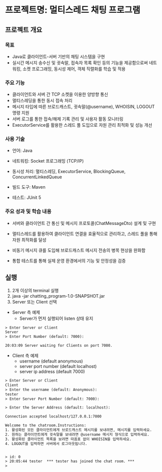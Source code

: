 # 프로젝트명: 멀티스레드 채팅 프로그램

## 프로젝트 개요  
### 목표
  - Java로 클라이언트-서버 기반의 채팅 시스템을 구현
  - 실시간 메시지 송수신 및 귓속말, 접속자 목록 확인 등의 기능을 제공함으로써 네트워킹, 소켓 프로그래밍, 동시성 제어, 객체 직렬화를 학습 및 적용
  

### 주요 기능
  - 클라이언트와 서버 간 TCP 소켓을 이용한 양방향 통신
  - 멀티스레딩을 통한 동시 접속 처리
  - 메시지 타입에 따른 브로드캐스트, 귓속말(@username), WHOISIN, LOGOUT 명령 지원
  - 서버 로그를 통한 접속/해제 기록 관리 및 사용자 활동 모니터링
  - ExecutorService를 활용한 스레드 풀 도입으로 자원 관리 최적화 및 성능 개선

### 사용 기술
- 언어: Java
- 네트워킹: Socket 프로그래밍 (TCP/IP)
- 동시성 처리: 멀티스레딩, ExecutorService, BlockingQueue, ConcurrentLinkedQueue

- 빌드 도구: Maven

- 테스트: JUnit 5

### 주요 성과 및 학습 내용  
- 서버와 클라이언트 간 통신 및 메시지 프로토콜(ChatMessageDto) 설계 및 구현

- 멀티스레드를 활용하여 클라이언트 연결을 효율적으로 관리하고, 스레드 풀을 통해 자원 최적화를 달성

- 비동기 메시지 큐를 도입해 브로드캐스트 메시지 전송의 병목 현상을 완화함

- 통합 테스트를 통해 실제 운영 환경에서의 기능 및 안정성을 검증


## 실행
1. 2개 이상의 terminal 실행
2. java -jar chatting_program-1.0-SNAPSHOT.jar
3. Server 또는 Client 선택
- Server 측 예제
  - Server가 먼저 실행되어 listen 상태 유지
```dtd
> Enter Server or Client
Server
> Enter Port Number (default: 7000):

20:03:09 Server waiting for Clients on port 7000.

```

- Client 측 예제
  - username (default anonymous)
  - server port number (default localhost)
  - server ip address (default 7000)

```dtd
> Enter Server or Client
Client
> Enter the username (default: Anonymous):
tester
> Enter Server Port Number (default: 7000):

> Enter the Server Address (default: localhost):

Connection accepted localhost/127.0.0.1:7000

Welcome to the chatroom.Instructions:
1. 활성화된 모든 클라이언트에게 브로드캐스트 메시지를 보내려면, 메시지를 입력하세요.
2. 원하는 클라이언트에게 귓속말를 보내려면 @username 메시지 형식으로 입력하세요.
3. 활성화된 클라이언트 목록을 보려면 따옴표 없이 WHOISIN을 입력하세요.
4. LOGOUT을 입력하면 서버에서 로그아웃됩니다.


> id: 0
> 20:05:44 tester  *** tester has joined the chat room. ***
>
```
